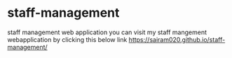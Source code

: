 # staff-management
staff management web application
you can visit my staff mangement webapplication by clicking this below link
https://sairam020.github.io/staff-management/
